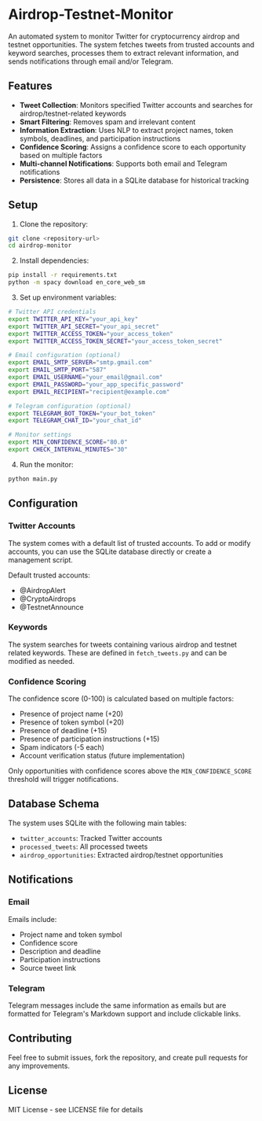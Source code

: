 # Airdrop-Testnet-Monitor
An automated system to monitor Twitter for cryptocurrency airdrop and testnet opportunities. The system fetches tweets from trusted accounts and keyword searches, processes them to extract relevant information, and sends notifications through email and/or Telegram.

## Features

- **Tweet Collection**: Monitors specified Twitter accounts and searches for airdrop/testnet-related keywords
- **Smart Filtering**: Removes spam and irrelevant content
- **Information Extraction**: Uses NLP to extract project names, token symbols, deadlines, and participation instructions
- **Confidence Scoring**: Assigns a confidence score to each opportunity based on multiple factors
- **Multi-channel Notifications**: Supports both email and Telegram notifications
- **Persistence**: Stores all data in a SQLite database for historical tracking

## Setup

1. Clone the repository:
```bash
git clone <repository-url>
cd airdrop-monitor
```

2. Install dependencies:
```bash
pip install -r requirements.txt
python -m spacy download en_core_web_sm
```

3. Set up environment variables:
```bash
# Twitter API credentials
export TWITTER_API_KEY="your_api_key"
export TWITTER_API_SECRET="your_api_secret"
export TWITTER_ACCESS_TOKEN="your_access_token"
export TWITTER_ACCESS_TOKEN_SECRET="your_access_token_secret"

# Email configuration (optional)
export EMAIL_SMTP_SERVER="smtp.gmail.com"
export EMAIL_SMTP_PORT="587"
export EMAIL_USERNAME="your_email@gmail.com"
export EMAIL_PASSWORD="your_app_specific_password"
export EMAIL_RECIPIENT="recipient@example.com"

# Telegram configuration (optional)
export TELEGRAM_BOT_TOKEN="your_bot_token"
export TELEGRAM_CHAT_ID="your_chat_id"

# Monitor settings
export MIN_CONFIDENCE_SCORE="80.0"
export CHECK_INTERVAL_MINUTES="30"
```

4. Run the monitor:
```bash
python main.py
```

## Configuration

### Twitter Accounts

The system comes with a default list of trusted accounts. To add or modify accounts, you can use the SQLite database directly or create a management script.

Default trusted accounts:
- @AirdropAlert
- @CryptoAirdrops
- @TestnetAnnounce

### Keywords

The system searches for tweets containing various airdrop and testnet related keywords. These are defined in `fetch_tweets.py` and can be modified as needed.

### Confidence Scoring

The confidence score (0-100) is calculated based on multiple factors:
- Presence of project name (+20)
- Presence of token symbol (+20)
- Presence of deadline (+15)
- Presence of participation instructions (+15)
- Spam indicators (-5 each)
- Account verification status (future implementation)

Only opportunities with confidence scores above the `MIN_CONFIDENCE_SCORE` threshold will trigger notifications.

## Database Schema

The system uses SQLite with the following main tables:

- `twitter_accounts`: Tracked Twitter accounts
- `processed_tweets`: All processed tweets
- `airdrop_opportunities`: Extracted airdrop/testnet opportunities

## Notifications

### Email
Emails include:
- Project name and token symbol
- Confidence score
- Description and deadline
- Participation instructions
- Source tweet link

### Telegram
Telegram messages include the same information as emails but are formatted for Telegram's Markdown support and include clickable links.

## Contributing

Feel free to submit issues, fork the repository, and create pull requests for any improvements.

## License

MIT License - see LICENSE file for details 
